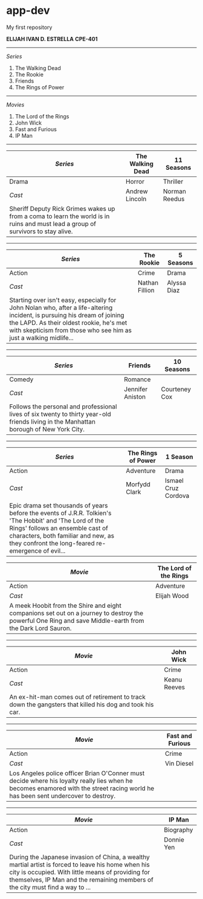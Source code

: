 # app-dev
My first repository

**ELIJAH IVAN D. ESTRELLA**
**CPE-401**

--------------
*Series*
1. The Walking Dead
2. The Rookie
3. Friends
4. The Rings of Power
--------------
*Movies*
1. The Lord of the Rings
2. John Wick
3. Fast and Furious
4. IP Man
--------------

| *Series* | The Walking Dead | 11 Seasons |
| -------- | ---------------- | ---------- |
| Drama | Horror | Thriller |
| *Cast* | Andrew Lincoln | Norman Reedus | Melissa McBride |
| Sheriff Deputy Rick Grimes wakes up from a coma to learn the world is in ruins and must lead a group of survivors to stay alive. |
-------------------------------
| *Series* | The Rookie | 5 Seasons |
| -------- | ---------- | --------- |
| Action | Crime | Drama |
| *Cast* | Nathan Fillion | Alyssa Diaz | Richard T. Jones |
| Starting over isn't easy, especially for John Nolan who, after a life-altering incident, is pursuing his dream of joining the LAPD. As their oldest rookie, he's met with skepticism from those who see him as just a walking midlife... |
-------------------------------
| *Series* | Friends | 10 Seasons |
| -------- | ------- | ---------- |
| Comedy | Romance |
| *Cast* | Jennifer Aniston | Courteney Cox | Lisa Kudrow |
| Follows the personal and professional lives of six twenty to thirty year-old friends living in the Manhattan borough of New York City. |
-------------------------------
| *Series* | The Rings of Power | 1 Season |
| -------- | ------------------ | -------- |
| Action | Adventure | Drama |
| *Cast* | Morfydd Clark | Ismael Cruz Cordova | Charlie Vickers |
| Epic drama set thousands of years before the events of J.R.R. Tolkien's 'The Hobbit' and 'The Lord of the Rings' follows an ensemble cast of characters, both familiar and new, as they confront the long-feared re-emergence of evil... |

| *Movie* | The Lord of the Rings |
| ------- | --------------------- |
| Action | Adventure | Drama |
| *Cast* | Elijah Wood | Ian McKellen | Orlando Bloom |
| A meek Hoobit from the Shire and eight companions set out on a journey to destroy the powerful One Ring and save Middle-earth from the Dark Lord Sauron. |
-------------------------------
| *Movie* | John Wick |
| --------| --------- |
| Action | Crime | Thriller |
| *Cast* | Keanu Reeves | Michael Nyqvist | Alfie Allen |
| An ex-hit-man comes out of retirement to track down the gangsters that killed his dog and took his car. |
-------------------------------
| *Movie* | Fast and Furious |
| ------- | ---------------- |
| Action | Crime | Thriller |
| *Cast* | Vin Diesel | Paul Walker | Michelle Rodriguez |
| Los Angeles police officer Brian O'Conner must decide where his loyalty really lies when he becomes enamored with the street racing world he has been sent undercover to destroy. |
-------------------------------
| *Movie* | IP Man |
| ------- | ------ |
| Action | Biography | Drama |
| *Cast* | Donnie Yen | Simon Yam | Siu-Wong Fan |
| During the Japanese invasion of China, a wealthy martial artist is forced to leave his home when his city is occupied. With little means of providing for themselves, IP Man and the remaining members of the city must find a way to ... |
